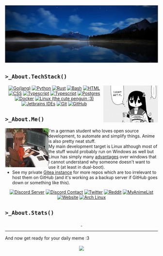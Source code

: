 ![](assets/background.jpg)

## `>_About.TechStack()`

<img align="right" src="assets/tsukishima_shijima_the_rust_programming_language.png" alt="Octocat" width="180px">

<p align="center">
    <a href="https://go.dev/"><img src="https://skillicons.dev/icons?i=go" alt="Go(lang)"></a>
    <a href="https://www.python.org/"><img src="https://skillicons.dev/icons?i=python" alt="Python"></a>
    <a href="https://www.rust-lang.org/"><img src="https://skillicons.dev/icons?i=rust" alt="Rust"></a>
    <a href="https://www.gnu.org/software/bash/"><img src="https://skillicons.dev/icons?i=bash" alt="Bash"></a>
    <a href="https://html.spec.whatwg.org/"><img src="https://skillicons.dev/icons?i=html" alt="HTML"></a>
    <a href="https://www.w3.org/TR/CSS/"><img src="https://skillicons.dev/icons?i=css" alt="CSS"></a>
    <a href="https://www.typescriptlang.org/"><img src="https://skillicons.dev/icons?i=typescript" alt="Typescript"></a>
    <a href="https://vuejs.org/"><img src="https://skillicons.dev/icons?i=vuejs" alt="Typescript"></a>
    <a href="https://www.postgresql.org/"><img src="https://skillicons.dev/icons?i=postgres" alt="Postgres"></a>
    <a href="https://www.docker.com/"><img src="https://skillicons.dev/icons?i=docker" alt="Docker"></a>
    <a href="https://www.linux.org/"><img src="https://skillicons.dev/icons?i=linux" alt="Linux (the cute penguin :3)"></a>
    <a href="https://www.jetbrains.com/"><img src="https://skillicons.dev/icons?i=idea" alt="Jetbrains IDEs"></a>
    <a href="https://git-scm.com/"><img src="https://skillicons.dev/icons?i=git" alt="Git"></a>
    <a href="https://github.com/"><img src="https://skillicons.dev/icons?i=github" alt="GitHub"></a>
</p>

## `>_About.Me()`

<img align="left" src="assets/anime_programming.gif" alt="" width="143px">

- I'm a german student who loves open source development, to automate and simplify things. Anime is also pretty neat stuff.
- My main development target is Linux although most of the stuff would probably run on Windows as well but Linux has simply many [advantages](https://www.reddit.com/r/linuxmemes/comments/j97tjs/windows_needs_to_update_microhaft_edge_and/) over windows that I cannot understand why someone doesn't want to use it (at least in dual-boot).
- See my private [Gitea instance](https://bytedream.org/gitea/ByteDream) for more repos which are too irrelevant to host them on GitHub (and it's working as a backup server if GitHub goes down or something like this).

<p align="center">
    <a href="https://discord.gg/gUWwekeNNg"><img src="https://img.shields.io/discord/915659846836162561?label=Discord%20Server&style=flat-square" alt="Discord Server"></a>
    <a href="https://discordapp.com/users/650417934073593886"><img src="https://img.shields.io/badge/Discord-ByteDream%234312-%23404eed?style=flat-square" alt="Discord Contact"></a>
    <a href="https://twitter.com/ByteDreamDev"><img src="https://img.shields.io/twitter/follow/ByteDreamDev?label=Twitter&style=flat-square" alt="Twitter"></a>
    <a href="https://www.reddit.com/user/ByteDream"><img src="https://img.shields.io/badge/Reddit-u%2FByteDream-red?style=flat-square" alt="Reddit"></a>
    <a href="https://myanimelist.net/profile/ByteDream"><img src="https://img.shields.io/badge/Anime%20List-MAL-%232e51a2?style=flat-square" alt="MyAnimeList"></a>
    <a href="https://bytedream.org/"><img src="https://img.shields.io/website?label=Website&style=flat-square&url=https%3A%2F%2Fbytedream.org" alt="Website"></a>
    <a href="https://archlinux.org/"><img src="https://img.shields.io/badge/Linux-Arch-%230f94d2?style=flat-square" alt="Arch Linux"></a>
</p>

## `>_About.Stats()`

<p align="center">
    <a href="https://github.com/ByteDream" style="width: 100%">
        <img src="https://github-readme-stats.vercel.app/api?username=ByteDream&show_icons=true&theme=radical" alt="" height="160px"/>
        <img src="https://github-readme-stats.vercel.app/api/top-langs/?username=ByteDream&layout=compact&theme=radical&langs_count=6" alt="" height="160px"/>
    </a>
</p>

---

And now get ready for your daily meme :3

<p align="center">
  <a href="https://bytedream.org/api/media/image/meme?type=daily"><img align="center" src="https://bytedream.org/api/media/image/meme?type=daily"></img></a>
</p>


